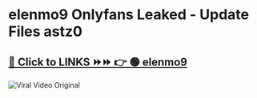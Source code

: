 
 # elenmo9 Onlyfans Leaked - Update Files astz0

## <h2><a href="https://clipsfans.com/elenmo9&ref=git">🔗 Click to LINKS ⏩⏩ 👉 🟢 elenmo9 </a></h2>

<a href="https://clipsfans.com/elenmo9&ref=git" rel="nofollow" data-target="animated-image.originalLink"><img src="https://i.ibb.co.com/xMMVF88/686577567.gif" alt="Viral Video Original" style="max-width: 100%; display: inline-block;" data-target="animated-image.originalImage"></a>

